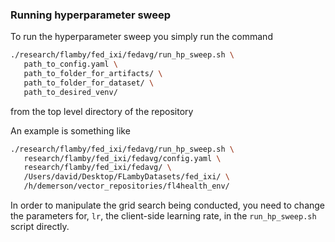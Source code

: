 ### Running hyperparameter sweep

To run the hyperparameter sweep you simply run the command

```bash
./research/flamby/fed_ixi/fedavg/run_hp_sweep.sh \
   path_to_config.yaml \
   path_to_folder_for_artifacts/ \
   path_to_folder_for_dataset/ \
   path_to_desired_venv/
```

from the top level directory of the repository

An example is something like
``` bash
./research/flamby/fed_ixi/fedavg/run_hp_sweep.sh \
   research/flamby/fed_ixi/fedavg/config.yaml \
   research/flamby/fed_ixi/fedavg/ \
   /Users/david/Desktop/FLambyDatasets/fed_ixi/ \
   /h/demerson/vector_repositories/fl4health_env/
```

In order to manipulate the grid search being conducted, you need to change the parameters for, `lr`, the client-side learning rate, in the `run_hp_sweep.sh` script directly.
